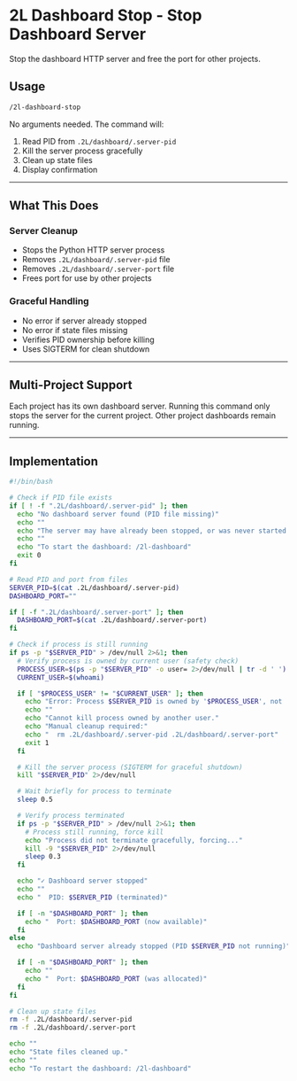 # 2L Dashboard Stop - Stop Dashboard Server

Stop the dashboard HTTP server and free the port for other projects.

## Usage

```bash
/2l-dashboard-stop
```

No arguments needed. The command will:
1. Read PID from `.2L/dashboard/.server-pid`
2. Kill the server process gracefully
3. Clean up state files
4. Display confirmation

---

## What This Does

### Server Cleanup
- Stops the Python HTTP server process
- Removes `.2L/dashboard/.server-pid` file
- Removes `.2L/dashboard/.server-port` file
- Frees port for use by other projects

### Graceful Handling
- No error if server already stopped
- No error if state files missing
- Verifies PID ownership before killing
- Uses SIGTERM for clean shutdown

---

## Multi-Project Support

Each project has its own dashboard server. Running this command only stops the server for the current project. Other project dashboards remain running.

---

## Implementation

```bash
#!/bin/bash

# Check if PID file exists
if [ ! -f ".2L/dashboard/.server-pid" ]; then
  echo "No dashboard server found (PID file missing)"
  echo ""
  echo "The server may have already been stopped, or was never started."
  echo ""
  echo "To start the dashboard: /2l-dashboard"
  exit 0
fi

# Read PID and port from files
SERVER_PID=$(cat .2L/dashboard/.server-pid)
DASHBOARD_PORT=""

if [ -f ".2L/dashboard/.server-port" ]; then
  DASHBOARD_PORT=$(cat .2L/dashboard/.server-port)
fi

# Check if process is still running
if ps -p "$SERVER_PID" > /dev/null 2>&1; then
  # Verify process is owned by current user (safety check)
  PROCESS_USER=$(ps -p "$SERVER_PID" -o user= 2>/dev/null | tr -d ' ')
  CURRENT_USER=$(whoami)

  if [ "$PROCESS_USER" != "$CURRENT_USER" ]; then
    echo "Error: Process $SERVER_PID is owned by '$PROCESS_USER', not '$CURRENT_USER'"
    echo ""
    echo "Cannot kill process owned by another user."
    echo "Manual cleanup required:"
    echo "  rm .2L/dashboard/.server-pid .2L/dashboard/.server-port"
    exit 1
  fi

  # Kill the server process (SIGTERM for graceful shutdown)
  kill "$SERVER_PID" 2>/dev/null

  # Wait briefly for process to terminate
  sleep 0.5

  # Verify process terminated
  if ps -p "$SERVER_PID" > /dev/null 2>&1; then
    # Process still running, force kill
    echo "Process did not terminate gracefully, forcing..."
    kill -9 "$SERVER_PID" 2>/dev/null
    sleep 0.3
  fi

  echo "✓ Dashboard server stopped"
  echo ""
  echo "  PID: $SERVER_PID (terminated)"

  if [ -n "$DASHBOARD_PORT" ]; then
    echo "  Port: $DASHBOARD_PORT (now available)"
  fi
else
  echo "Dashboard server already stopped (PID $SERVER_PID not running)"

  if [ -n "$DASHBOARD_PORT" ]; then
    echo ""
    echo "  Port: $DASHBOARD_PORT (was allocated)"
  fi
fi

# Clean up state files
rm -f .2L/dashboard/.server-pid
rm -f .2L/dashboard/.server-port

echo ""
echo "State files cleaned up."
echo ""
echo "To restart the dashboard: /2l-dashboard"
```
